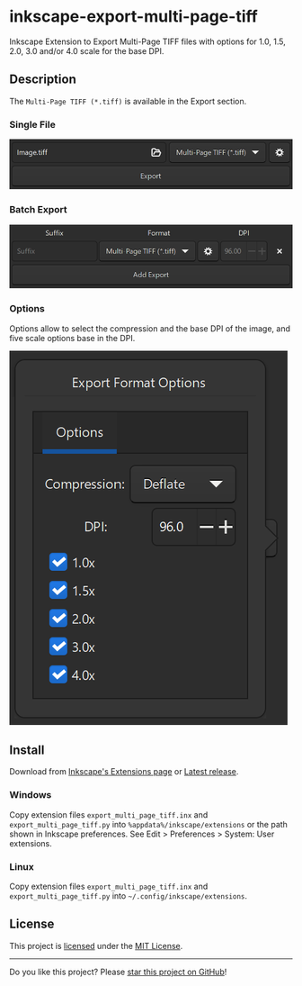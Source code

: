 # inkscape-export-multi-page-tiff

Inkscape Extension to Export Multi-Page TIFF files with options for 1.0, 1.5, 2.0, 3.0 and/or 4.0 scale for the base DPI.

## Description

The `Multi-Page TIFF (*.tiff)` is available in the Export section.

### Single File

![Export](/assets/Export.png)

### Batch Export

![Export-Batch](/assets/Export-Batch.png)

### Options

Options allow to select the compression and the base DPI of the image, and five scale options base in the DPI.

![Export-Options](/assets/Export-Options.png)

## Install

Download from [Inkscape's Extensions page](https://inkscape.org/~ricaun/%E2%98%85export-multi-page-tiff) or [Latest release](../../releases/latest).

### Windows
Copy extension files `export_multi_page_tiff.inx` and `export_multi_page_tiff.py` into `%appdata%/inkscape/extensions` or the path shown in Inkscape preferences.
See Edit > Preferences > System: User extensions.

### Linux
Copy extension files `export_multi_page_tiff.inx` and `export_multi_page_tiff.py` into `~/.config/inkscape/extensions`.

## License

This project is [licensed](LICENSE) under the [MIT License](https://en.wikipedia.org/wiki/MIT_License).

---

Do you like this project? Please [star this project on GitHub](../../stargazers)!